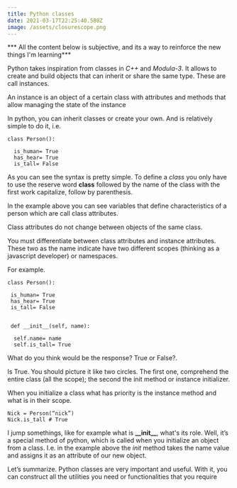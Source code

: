 ```yaml
---
title: Python classes
date: 2021-03-17T22:25:40.588Z
image: /assets/closurescope.png
---
```

*** All the content below is subjective, and its a way to reinforce the new things I'm learning***

Python takes inspiration from classes in _C++_ and _Modula-3_. It allows to create and build objects that can inherit or share the same type. These are call instances.

An instance is an object of a certain class with attributes and methods that allow managing the state of the instance



In python, you can inherit classes or create your own. And is relatively simple to do it, i.e.



    class Person():

      is_human= True
      has_hear= True
      is_tall= False



As you can see the syntax is pretty simple. To define a _class_ you only have to use the reserve word __class__ followed by the name of the class with the first work capitalize, follow by parenthesis.



In the example above you can see variables that define characteristics of a person which are call class attributes.



Class attributes do not change between objects of the same class.



You must differentiate between class attributes and instance attributes. These two as the name indicate have two different scopes (thinking as a javascript developer) or namespaces.



For example.


    class Person():

     is_human= True
     has_hear= True
     is_tall= False


     def __init__(self, name):

      self.name= name
      self.is_tall= True



What do you think would be the response? True or False?.



Is True. You should picture it like two circles. The first one, comprehend the entire class (all the scope); the second the init method or instance initializer.



When you initialize a class what has priority is the instance method and what is in their scope.


    Nick = Person(“nick”)
    Nick.is_tall # True



I jump somethings, like for example what is __\_\_init\_\___, what's its role. Well, it’s a special method of python, which is called when you initialize an object from a class. I.e. in the example above the _init_ method takes the name value and assigns it as an attribute of our new object.



Let’s summarize. Python classes are very important and useful. With it, you can construct all the utilities you need or functionalities that you require